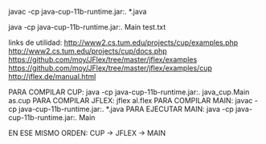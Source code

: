 javac -cp java-cup-11b-runtime.jar:. *.java


java -cp java-cup-11b-runtime.jar:. Main test.txt



links de utilidad:
http://www2.cs.tum.edu/projects/cup/examples.php
http://www2.cs.tum.edu/projects/cup/docs.php
https://github.com/moy/JFlex/tree/master/jflex/examples
https://github.com/moy/JFlex/tree/master/jflex/examples/cup
http://jflex.de/manual.html


PARA COMPILAR CUP:
java -cp java-cup-11b-runtime.jar:. java_cup.Main as.cup
PARA COMPILAR JFLEX:
jflex al.flex
PARA COMPILAR MAIN:
javac -cp java-cup-11b-runtime.jar:. *.java
PARA EJECUTAR MAIN:
java -cp java-cup-11b-runtime.jar:. Main


EN ESE MISMO ORDEN: CUP -> JFLEX -> MAIN
